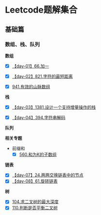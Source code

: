 # Leetcode题解集合

## 基础篇

### 数组、栈、队列

**数组**

- [x] [【day-01】66.加一](./basic/array_stack/day1-66.加一.md)
- [x] [【day-02】821.字符的最短距离](./basic/array_stack/day2-821.字符的最短距离.md)
- [x] [941.有效的山脉数组](./basic/array_stack/941.有效的山脉数组.md)


**栈**
- [x] [【day-03】1381.设计一个支持增量操作的栈](./basic/array_stack/day3-1381.设计一个支持增量操作的栈.md)
- [x] [【day-04】394.字符串解码](./basic/array_stack/day4-394字符串解码.md)


**队列**


**相关专题**

- 前缀和
  - [x] [560.和为K的子数组](./basic/array_stack/560.和为k的子数组.md)

**链表**

- [x] [【day-07】24.两两交换链表中的节点](./basic/linked_list/day7-24.两两交换链表中的节点.md)
- [x] [【day-08】61.旋转链表](./basic/linked_list/day8-61.旋转链表.md)

**树**

- [x] [104.求二叉树的最大深度](./basic/tree/104-求二叉树的最大深度.md)
- [x] [110.判断是否平衡二叉树](./basic/tree/110-平衡二叉树.md)